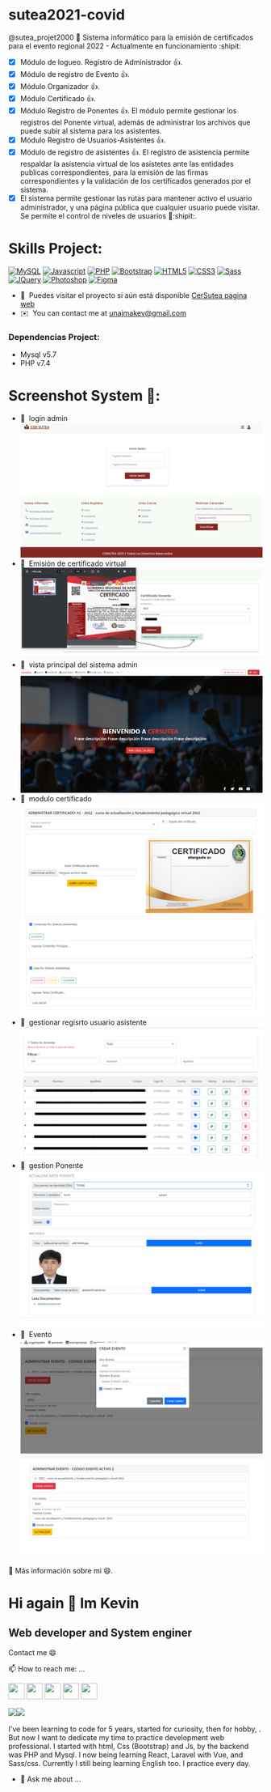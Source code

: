 # sutea2021-covid

@sutea_projet2000 :tada: Sistema informático para la emisión de certificados para el evento regional 2022 - Actualmente en funcionamiento :shipit:
- [x] Módulo de logueo. Registro de Administrador :+1:.
- [x] Módulo de registro de Evento :+1:.
- [x] Módulo Organizador :+1:. 
- [x] Módulo Certificado :+1:.
- [x] Módulo Registro de Ponentes :+1:. El módulo permite gestionar los registros del Ponente virtual, además de administrar los archivos que puede subir al sistema para los asistentes.
- [x] Módulo Registro de Usuarios-Asistentes :+1:.
- [x] Módulo de registro de asistentes :+1:. El registro de asistencia permite respaldar la asistencia virtual de los asistetes ante las entidades publicas correspondientes, para la emisión de las firmas correspondientes y la validación de los certificados generados por el sistema. 
- [x] El sistema permite gestionar las rutas para mantener activo el usuario administrador, y una página pública que cualquier usuario puede visitar. Se permite el control de niveles de usuarios 👯:shipit:.

# Skills Project:
<p>
<a href="https://www.mysql.com/" target="_blank" rel="noreferrer"><img src="https://raw.githubusercontent.com/danielcranney/readme-generator/main/public/icons/skills/mysql-colored.svg" width="36" height="36" alt="MySQL" /></a>
<a href="https://developer.mozilla.org/en-US/docs/Web/JavaScript" target="_blank" rel="noreferrer"><img src="https://raw.githubusercontent.com/danielcranney/readme-generator/main/public/icons/skills/javascript-colored.svg" width="36" height="36" alt="Javascript" /></a>
<a href="https://www.php.net/" target="_blank" rel="noreferrer"><img src="https://raw.githubusercontent.com/danielcranney/readme-generator/main/public/icons/skills/php-colored.svg" width="36" height="36" alt="PHP" /></a>
<a href="https://getbootstrap.com/" target="_blank" rel="noreferrer"><img src="https://raw.githubusercontent.com/danielcranney/readme-generator/main/public/icons/skills/bootstrap-colored.svg" width="36" height="36" alt="Bootstrap" /></a>
<a href="https://developer.mozilla.org/en-US/docs/Glossary/HTML5" target="_blank" rel="noreferrer"><img src="https://raw.githubusercontent.com/danielcranney/readme-generator/main/public/icons/skills/html5-colored.svg" width="36" height="36" alt="HTML5" /></a>
<a href="https://www.w3.org/TR/CSS/#css" target="_blank" rel="noreferrer"><img src="https://raw.githubusercontent.com/danielcranney/readme-generator/main/public/icons/skills/css3-colored.svg" width="36" height="36" alt="CSS3" /></a>
<a href="https://sass-lang.com/" target="_blank" rel="noreferrer"><img src="https://raw.githubusercontent.com/danielcranney/readme-generator/main/public/icons/skills/sass-colored.svg" width="36" height="36" alt="Sass" /></a>
<a href="https://jquery.com/" target="_blank" rel="noreferrer"><img src="https://raw.githubusercontent.com/danielcranney/readme-generator/main/public/icons/skills/jquery-colored.svg" width="36" height="36" alt="JQuery" /></a>
<a href="https://www.adobe.com/uk/products/photoshop.html" target="_blank" rel="noreferrer"><img src="https://raw.githubusercontent.com/danielcranney/readme-generator/main/public/icons/skills/photoshop-colored.svg" width="36" height="36" alt="Photoshop" /></a>
<a href="https://www.figma.com/" target="_blank" rel="noreferrer"><img src="https://raw.githubusercontent.com/danielcranney/readme-generator/main/public/icons/skills/figma-colored.svg" width="36" height="36" alt="Figma" /></a>
</p>

* 🚀  Puedes visitar el proyecto si aún está disponible [CerSutea pagina web](https://cersutea.com/)
* ✉️  You can contact me at [unajmakev@gmail.com](mailto:unajmakev@gmail.com)

### Dependencias Project:
- Mysql v5.7
- PHP v7.4

# Screenshot System 🌱:
* 🚀  login admin
![imagen login sistema](https://raw.githubusercontent.com/KevinQL/sutea2021-covid/main/public/__fileproject/login.PNG)
* 🚀  Emisión de certificado virtual
![imagen login sistema](https://github.com/KevinQL/sutea2021-covid/blob/main/public/__fileproject/mod_emisionCertificacion.PNG)
* 🚀  vista principal del sistema admin
![imagen login sistema](https://raw.githubusercontent.com/KevinQL/sutea2021-covid/main/public/__fileproject/menu_principal.PNG)
* 🚀  modulo certificado
![imagen login sistema](https://github.com/KevinQL/sutea2021-covid/blob/main/public/__fileproject/mod_certificado1.PNG)
![imagen login sistema](https://github.com/KevinQL/sutea2021-covid/blob/main/public/__fileproject/mod_certificado2.PNG)
* 🚀  gestionar regisrto usuario asistente
![imagen login sistema](https://github.com/KevinQL/sutea2021-covid/blob/main/public/__fileproject/mod_inscripciones.png)
* 🚀  gestion Ponente
![imagen login sistema](https://github.com/KevinQL/sutea2021-covid/blob/main/public/__fileproject/actualizar_ponente.PNG)
* 🚀  Evento
![imagen login sistema](https://github.com/KevinQL/sutea2021-covid/blob/main/public/__fileproject/mod_eventoCrear.PNG)
![imagen login sistema](https://github.com/KevinQL/sutea2021-covid/blob/main/public/__fileproject/mod_evento.PNG)



🌱 Más información sobre mi 😄.

Hi again 👋 Im Kevin
======================

Web developer and System enginer
--------------------------------

Contact me 😄

📫 How to reach me: ...

<a href="https://discord.com/users/kevQL#3308" target="_blank" rel="noreferrer"><img src="https://raw.githubusercontent.com/danielcranney/readme-generator/main/public/icons/socials/discord.svg" width="32" height="32" /></a> 
  <a href="https://www.github.com/KevinQL/" target="_blank" rel="noreferrer"><img src="https://raw.githubusercontent.com/danielcranney/readme-generator/main/public/icons/socials/github.svg" width="32" height="32" /></a> 
  <a href="http://www.instagram.com/kevqlma" target="_blank" rel="noreferrer"><img src="https://raw.githubusercontent.com/danielcranney/readme-generator/main/public/icons/socials/instagram.svg" width="32" height="32" /></a> 
  <a href="https://www.linkedin.com/in/kevin-quispe-lima-kevql/" target="_blank" rel="noreferrer"><img src="https://raw.githubusercontent.com/danielcranney/readme-generator/main/public/icons/socials/linkedin.svg" width="32" height="32" /></a> 
  <a href="https://www.stackoverflow.com/users/19035362/keql96" target="_blank" rel="noreferrer"><img src="https://raw.githubusercontent.com/danielcranney/readme-generator/main/public/icons/socials/stackoverflow.svg" width="32" height="32" /></a> 

<a href="https://www.twitter.com/kevql96" target="_blank" rel="noreferrer"><img
src="https://img.shields.io/twitter/follow/kevql96?logo=twitter&style=for-the-badge&color=a855f7&labelColor=000000"
/></a><a href="https://www.twitch.tv/kevql96" target="_blank" rel="noreferrer"><img
src="https://img.shields.io/twitch/status/kevql96?logo=twitchsx&style=for-the-badge&color=a855f7&labelColor=000000&label=TWITCH+STATUS" /></a>

I've been learning to code for 5 years, started for curiosity, then for hobby, . But now I want to dedicate my time to practice development web professional. I started with html, Css (Bootstrap) and Js, by the backend was PHP and Mysql. I now being learning React, Laravel with Vue, and Sass/css. Currently I still being learning English too. I practice every day.

- 💬 Ask me about ...
